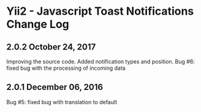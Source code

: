 Yii2 - Javascript Toast Notifications Change Log
================================================

2.0.2 October 24, 2017
-----------------------
Improving the source code.
Added notification types and position.
Bug #6: fixed bug with the processing of incoming data

2.0.1 December 06, 2016
-----------------------
Bug #5: fixed bug with translation to default